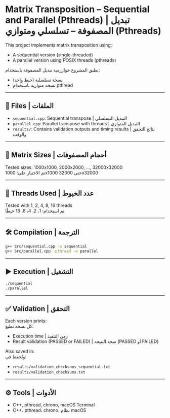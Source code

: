 
# Matrix Transposition – Sequential and Parallel (Pthreads) | تبديل المصفوفة – تسلسلي ومتوازي (Pthreads)

This project implements matrix transposition using:
- A sequential version (single-threaded)
- A parallel version using POSIX threads (pthreads)

يطبق المشروع خوارزمية تبديل المصفوفة باستخدام:
- نسخة تسلسلية (خيط واحد)
- نسخة متوازية باستخدام pthread

---

## 📁 Files | الملفات

- `sequential.cpp`: Sequential transpose | التبديل التسلسلي
- `parallel.cpp`: Parallel transpose with threads | التبديل المتوازي
- `results/`: Contains validation outputs and timing results | نتائج التحقق والوقت

---

## 📐 Matrix Sizes | أحجام المصفوفات

Tested sizes: 1000x1000, 2000x2000, ..., 32000x32000  
تم الاختبار على: 1000x1000 حتى 32000x32000

---

## 🧵 Threads Used | عدد الخيوط

Tested with 1, 2, 4, 8, 16 threads  
تم استخدام: 1، 2، 4، 8، 16 خيطًا

---

## 🛠️ Compilation | الترجمة

```bash
g++ Src/sequential.cpp -o sequential
g++ Src/parallel.cpp -pthread -o parallel
```

---

## ▶️ Execution | التشغيل

```bash
./sequential
./parallel
```

---

## ✅ Validation | التحقق

Each version prints:  
كل نسخة تطبع:

- Execution time | زمن التنفيذ  
- Result validation (PASSED or FAILED) | صحة النتيجة (PASSED أو FAILED)  

Also saved in:  
وتُحفظ في:

- `results/validation_checksums_sequential.txt`  
- `results/validation_checksums.txt`

---

## ⚙️ Tools | الأدوات

- C++, pthread, chrono, macOS Terminal
- C++، pthread، chrono، نظام macOS
